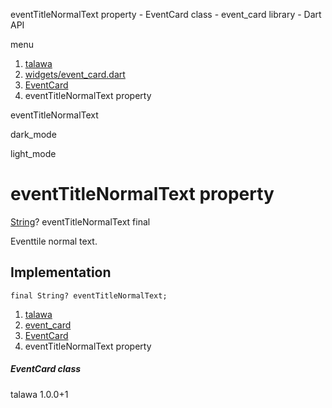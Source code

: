 




eventTitleNormalText property - EventCard class - event\_card library - Dart API







menu

1. [talawa](../../index.html)
2. [widgets/event\_card.dart](../../file-___home_harshil_Desktop_open-source_palisadoes_talawa_lib_widgets_event_card/)
3. [EventCard](../../file-___home_harshil_Desktop_open-source_palisadoes_talawa_lib_widgets_event_card/EventCard-class.html)
4. eventTitleNormalText property

eventTitleNormalText


dark\_mode

light\_mode




# eventTitleNormalText property


[String](https://api.flutter.dev/flutter/dart-core/String-class.html)?
eventTitleNormalText
final

Eventtile normal text.


## Implementation

```
final String? eventTitleNormalText;
```

 


1. [talawa](../../index.html)
2. [event\_card](../../file-___home_harshil_Desktop_open-source_palisadoes_talawa_lib_widgets_event_card/)
3. [EventCard](../../file-___home_harshil_Desktop_open-source_palisadoes_talawa_lib_widgets_event_card/EventCard-class.html)
4. eventTitleNormalText property

##### EventCard class





talawa
1.0.0+1






